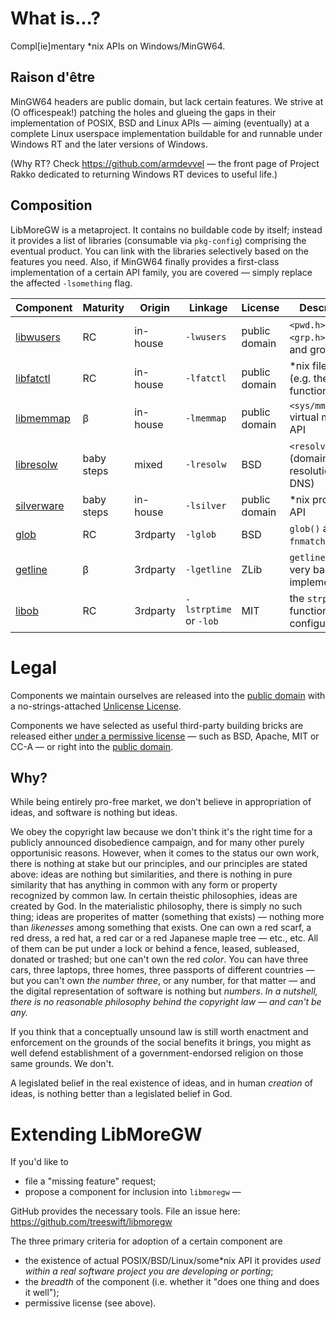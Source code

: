 # What is...?
Compl[ie]mentary *nix APIs on Windows/MinGW64.

## Raison d'être

MinGW64 headers are public domain, but lack certain features. We strive at (O officespeak!) patching the holes and glueing the gaps in their implementation of POSIX, BSD and Linux APIs — aiming (eventually) at a complete Linux userspace implementation buildable for and runnable under Windows RT and the later versions of Windows.

(Why RT? Check https://github.com/armdevvel — the front page of Project Rakko dedicated to returning Windows RT devices to useful life.)

## Composition

LibMoreGW is a metaproject. It contains no buildable code by itself; instead it provides a list of libraries (consumable via `pkg-config`) comprising the eventual product.
You can link with the libraries selectively based on the features you need. Also, if MinGW64 finally provides a first-class implementation of a certain API family, you are
covered — simply replace the affected `-lsomething` flag.

Component|Maturity|Origin|Linkage|License|Description
---|---|---|---|---|---
[libwusers](https://github.com/treeswift/libwusers)|RC|in-house|`-lwusers`|public domain|`<pwd.h>` and `<grp.h>` (user and group API)
[libfatctl](https://github.com/treeswift/libfatctl)|RC|in-house|`-lfatctl`|public domain|*nix file API (e.g. the`*at` function family)
[libmemmap](https://github.com/treeswift/libmemmap)|β|in-house|`-lmemmap`|public domain|`<sys/mman.h>` virtual memory API
[libresolw](https://github.com/treeswift/libresolw)|baby steps|mixed|`-lresolw`|BSD|`<resolv.h>` API (domain name resolution, DNS)
[silverware](https://github.com/treeswift/silverware)|baby steps|in-house|`-lsilver`|public domain|*nix process API
[glob](https://github.com/treeswift/glob)|RC|3rdparty|`-lglob`|BSD|`glob()` and `fnmatch()` API
[getline](https://github.com/treeswift/getline-compatible)|β|3rdparty|`-lgetline`|ZLib|`getline` API (a very basic implementation)
[libob](https://github.com/treeswift/strptime)|RC|3rdparty|`-lstrptime` or `-lob`|MIT|the `strptime` function (highly configurable)

# Legal

Components we maintain ourselves are released into the [public domain](https://en.wikipedia.org/wiki/Public_domain) with a no-strings-attached [Unlicense License](LICENSE).

Components we have selected as useful third-party building bricks are released either [under a permissive license](https://en.wikipedia.org/wiki/Permissive_software_license) — such as BSD, Apache, MIT or CC-A — or right into the [public domain](https://en.wikipedia.org/wiki/Public_domain).

## Why?

While being entirely pro-free market, we don't believe in appropriation of ideas, and software is nothing but ideas.

We obey the copyright law because we don't think it's the right time for a publicly announced disobedience campaign, and for many other purely opportunisic reasons. However,
when it comes to the status our own work, there is nothing at stake but our principles, and our principles are stated above: ideas are nothing but similarities, and there is
nothing in pure similarity that has anything in common with any form or property recognized by common law. In certain theistic philosophies, ideas are created by God. In the
materialistic philosophy, there is simply no such thing; ideas are properites of matter (something that exists) — nothing more than _likenesses_ among something that exists.
One can own a red scarf, a red dress, a red hat, a red car or a red Japanese maple tree — etc., etc. All of them can be put under a lock or behind a fence, leased,
subleased, donated or trashed; but one can't own the red _color_. You can have three cars, three laptops, three homes, three passports of different countries — but you can't
own _the number three_, or any number, for that matter — and the digital representation of software is nothing but _numbers_.
*In a nutshell, there is no reasonable philosophy behind the copyright law — and can't be any.*

If you think that a conceptually unsound law is still worth enactment and enforcement on the grounds of the social benefits it brings, you might as well defend establishment
of a government-endorsed religion on those same grounds. We don't.

A legislated belief in the real existence of ideas, and in human _creation_ of ideas, is nothing better than a legislated belief in God.

# Extending LibMoreGW

If you'd like to 
* file a "missing feature" request;
* propose a component for inclusion into `libmoregw` —

GitHub provides the necessary tools. File an issue here: https://github.com/treeswift/libmoregw

The three primary criteria for adoption of a certain component are
* the existence of actual POSIX/BSD/Linux/some*nix API it provides *used within a real software project you are developing or porting*;
* the _breadth_ of the component (i.e. whether it "does one thing and does it well");
* permissive license (see above).

